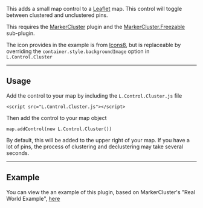 This adds a small map control to a [Leaflet](http://leafletjs.com/) map. This control will toggle between clustered and unclustered pins.

This requires the [MarkerCluster](https://github.com/Leaflet/Leaflet.markercluster) plugin and the [MarkerCluster.Freezable](https://github.com/ghybs/Leaflet.MarkerCluster.Freezable) sub-plugin. 

The icon provides in the example is from [Icons8](https://icons8.com), but is replaceable by overriding the `container.style.backgroundImage` option in `L.Control.Cluster`

---

## Usage

Add the control to your map by including the `L.Control.Cluster.js` file

    <script src="L.Control.Cluster.js"></script>
	
Then add the control to your map object

    map.addControl(new L.Control.Cluster())
	
By default, this will be added to the upper right of your map. If you have a lot of pins, the process of clustering and declustering may take several seconds.

---

## Example

You can view the an example of this plugin, based on MarkerCluster's "Real World Example", [here](http://awegnergithub.github.io/L.Control.Cluster/examples/example.html)